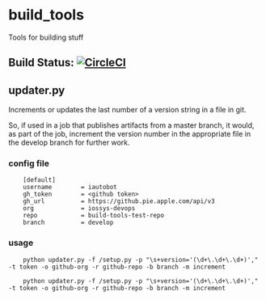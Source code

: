 # build_tools

Tools for building stuff

## Build Status: [![CircleCI](https://circleci.com/gh/nikogura/build-tools.svg?style=svg)](https://circleci.com/gh/nikogura/build-tools)

## updater.py
Increments or updates the last number of a version string in a file in git.

So, if used in a job that publishes artifacts from a master branch, it would, as part of the job, increment the version number in the appropriate file in the develop branch for further work.

### config file

        [default]
        username        = iautobot
        gh_token        = <github token>
        gh_url          = https://github.pie.apple.com/api/v3
        org             = iossys-devops
        repo            = build-tools-test-repo
        branch          = develop
        
        
### usage

        python updater.py -f /setup.py -p "\s+version='(\d+\.\d+\.\d+)'," -t token -o github-org -r github-repo -b branch -m increment
        
        python updater.py -f /setup.py -p "\s+version='(\d+\.\d+\.\d+)'," -t token -o github-org -r github-repo -b branch -m increment
        

